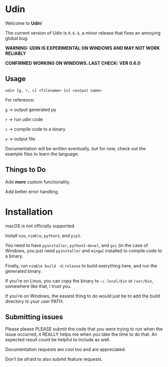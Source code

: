 # Udin
Welcome to **Udin**!

The current version of Udin is `0.6.4`, a minor release that fixes an annoying global bug.

**WARNING: UDIN IS EXPERIMENTAL ON WINDOWS AND MAY NOT WORK RELIABLY**

**CONFIRMED WORKING ON WINDOWS. LAST CHECK: VER 0.6.0**

## Usage
`udin [g, r, c] <filename> [o] <output name>`

For reference:

`g` -> output generated py

`r` -> run udin code

`c` -> compile code to a binary

`o` -> output file

Documentation will be written eventually, but for now, check out the example files to learn the language.

## Things to Do
Add __*more*__ custom functionality.

Add better error handling.

# Installation
macOS is not officially supported.

Install `nim`, `nimble`, `python3`, and `pip3`.

You need to have `pyinstaller`, `python3-devel`, and `gcc` (in the case of Windows, you just need `pyinstaller` and `mingw`) installed to compile code to a binary.

Finally, run `nimble build -d:release` to build everything here, and run the generated binary.

If you're on Linux, you can copy the binary to `~/.local/bin` or `/usr/bin`, somewhere like that, I trust you.

If you're on Windows, the easiest thing to do would just be to add the build directory to your user PATH.

## Submitting issues
Please please PLEASE submit the code that you were trying to run when the issue occurred, it REALLY helps me when you take the time to do that. An expected result could be helpful to include as well.

Documentation requests are cool too and are appreciated.

Don't be afraid to also submit feature requests.
